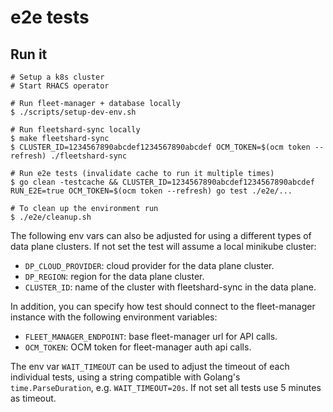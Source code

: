 # e2e tests

## Run it

```
# Setup a k8s cluster
# Start RHACS operator

# Run fleet-manager + database locally
$ ./scripts/setup-dev-env.sh

# Run fleetshard-sync locally
$ make fleetshard-sync
$ CLUSTER_ID=1234567890abcdef1234567890abcdef OCM_TOKEN=$(ocm token --refresh) ./fleetshard-sync

# Run e2e tests (invalidate cache to run it multiple times)
$ go clean -testcache && CLUSTER_ID=1234567890abcdef1234567890abcdef RUN_E2E=true OCM_TOKEN=$(ocm token --refresh) go test ./e2e/...

# To clean up the environment run
$ ./e2e/cleanup.sh
```

The following env vars can also be adjusted for using a different types of data plane clusters. If not set the test will assume a local minikube cluster:

- `DP_CLOUD_PROVIDER`: cloud provider for the data plane cluster.
- `DP_REGION`: region for the data plane cluster.
- `CLUSTER_ID`: name of the cluster with fleetshard-sync in the data plane.

In addition, you can specify how test should connect to the fleet-manager instance with the following environment variables:

- `FLEET_MANAGER_ENDPOINT`: base fleet-manager url for API calls.
- `OCM_TOKEN`: OCM token for fleet-manager auth api calls.


The env var `WAIT_TIMEOUT` can be used to adjust the timeout of each individual tests, using a string compatible with Golang's `time.ParseDuration`, e.g. `WAIT_TIMEOUT=20s`. If not set all tests use 5 minutes as timeout.
